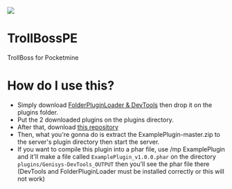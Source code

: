![](https://github.com/xXSirGamesXx/TrollBossPE/blob/master/trollboss.png)
# TrollBossPE
TrollBoss for Pocketmine

# How do I use this?
- Simply download [FolderPluginLoader & DevTools](https://github.com/iTXTech/DevTools/releases) then drop it on the plugins folder.
- Put the 2 downloaded plugins on the plugins directory.
- After that, download [this repository](https://github.com/KairusDarkSeeker/ExamplePlugin/archive/master.zip)
- Then, what you're gonna do is extract the ExamplePlugin-master.zip to the server's plugin directory then start the server.
- If you want to compile this plugin into a phar file, use /mp ExamplePlugin and it'll make a file called ` ExamplePlugin_v1.0.0.phar ` on the directory ` plugins/Genisys-DevTools_OUTPUT ` then you'll see the phar file there (DevTools and FolderPluginLoader must be installed correctly or this will not work)


